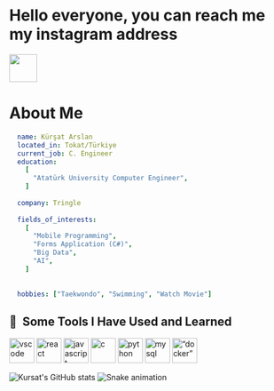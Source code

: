 # Hello everyone, you can reach me my instagram address

<a href="https://www.instagram.com/krs.arslan/">
  <img height="50" src="https://user-images.githubusercontent.com/46517096/166974368-9798f39f-1f46-499c-b14e-81f0a3f83a06.png"/>
</a>


# About Me

```yaml
  name: Kürşat Arslan
  located_in: Tokat/Türkiye
  current_job: C. Engineer
  education: 
    [
      "Atatürk University Computer Engineer",
    ]
  
  company: Tringle
  
  fields_of_interests: 
    [
      "Mobile Programming",
      "Forms Application (C#)",
      "Big Data",
      "AI",
    ]
    
  
  hobbies: ["Taekwondo", "Swimming", "Watch Movie"]
```

<h2> 🚀 &nbsp;Some Tools I Have Used and Learned</h2>
<p align="left">
<img src="https://cdn.jsdelivr.net/gh/devicons/devicon/icons/vscode/vscode-original.svg" alt="vscode" width="45" height="45"/>
<img src="https://cdn.jsdelivr.net/gh/devicons/devicon/icons/react/react-original.svg" alt="react" width="45" height="45"/>
<img src="https://cdn.jsdelivr.net/gh/devicons/devicon/icons/javascript/javascript-original.svg" alt="javascript" width="45" height="45"/>
<img src="https://cdn.jsdelivr.net/gh/devicons/devicon/icons/c/c-original.svg" alt="c" width="45" height="45"/>
<img src="https://cdn.jsdelivr.net/gh/devicons/devicon/icons/python/python-original.svg" alt="python" width="45" height="45"/>
<img src="https://cdn.jsdelivr.net/gh/devicons/devicon/icons/mysql/mysql-original.svg" alt="mysql" width="45" height="45"/>
<img src="https://cdn.jsdelivr.net/gh/devicons/devicon/icons/docker/docker-original.svg" alt=“docker” width="45" height="45"/>
</p>

![Kursat's GitHub stats](https://github-readme-stats.vercel.app/api?username=kursatarslan1&show_icons=true&theme=radical)
![Snake animation](https://github.com/thepiyushmalhotra/thepiyushmalhotra/blob/output/github-contribution-grid-snake.svg)
